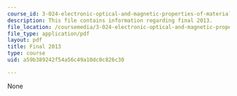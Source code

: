 ```yaml
---
course_id: 3-024-electronic-optical-and-magnetic-properties-of-materials-spring-2013
description: This file contains information regarding final 2013.
file_location: /coursemedia/3-024-electronic-optical-and-magnetic-properties-of-materials-spring-2013/a59b389242f54a56c49a10dc0c826c30_MIT3_024S13_final2013.pdf
file_type: application/pdf
layout: pdf
title: Final 2013
type: course
uid: a59b389242f54a56c49a10dc0c826c30

---
```

None